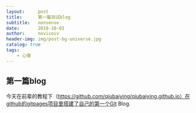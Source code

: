 ```yaml
---
layout:     post
title:      第一篇测试blog
subtitle:   nonsense
date:       2018-10-03
author:     noviceiv
header-img: img/post-bg-universe.jpg
catalog: true
tags:
    - 心情
---
```


## 第一篇blog 

今天在前辈的教程下（https://github.com/qiubaiying/qiubaiying.github.io）在github的gitpages项目里搭建了自己的第一个Git Blog.



